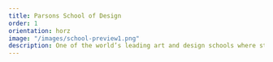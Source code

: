 ```yaml
---
title: Parsons School of Design
order: 1
orientation: horz
image: "/images/school-preview1.png"
description: One of the world’s leading art and design schools where students learn to hone their skills and understanding of the role of design, leading in an increasingly complex global society.
---
```


